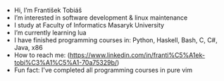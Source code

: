 - Hi, I’m František Tobiáš
- I’m interested in software development & linux maintenance
- I study at Faculty of Informatics Masaryk University
- I’m currently learning lua
- I have finished programming courses in: Python, Haskell, Bash, C, C#, Java, x86
- How to reach me: (https://www.linkedin.com/in/franti%C5%A1ek-tobi%C3%A1%C5%A1-70a75329b/)
- Fun fact: I've completed all programming courses in pure vim

<!---
fatobias/fatobias is a ✨ special ✨ repository because its `README.md` (this file) appears on your GitHub profile.
You can click the Preview link to take a look at your changes.
--->
